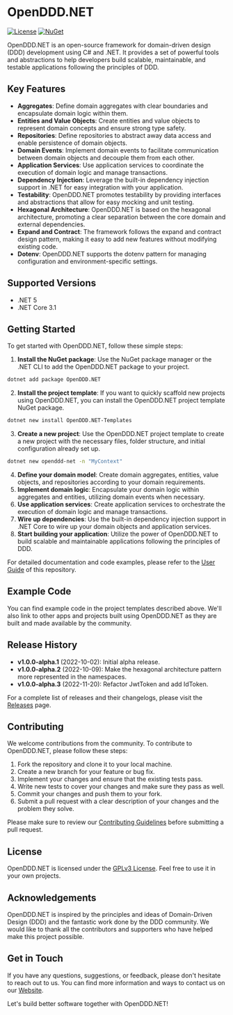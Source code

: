 # OpenDDD.NET

[![License](https://img.shields.io/badge/License-GPLv3-blue.svg)](https://www.gnu.org/licenses/gpl-3.0.html)
[![NuGet](https://img.shields.io/nuget/v/OpenDDD.NET.svg)](https://www.nuget.org/packages/OpenDDD.NET/)

OpenDDD.NET is an open-source framework for domain-driven design (DDD) development using C# and .NET. It provides a set of powerful tools and abstractions to help developers build scalable, maintainable, and testable applications following the principles of DDD.

## Key Features

- **Aggregates**: Define domain aggregates with clear boundaries and encapsulate domain logic within them.
- **Entities and Value Objects**: Create entities and value objects to represent domain concepts and ensure strong type safety.
- **Repositories**: Define repositories to abstract away data access and enable persistence of domain objects.
- **Domain Events**: Implement domain events to facilitate communication between domain objects and decouple them from each other.
- **Application Services**: Use application services to coordinate the execution of domain logic and manage transactions.
- **Dependency Injection**: Leverage the built-in dependency injection support in .NET for easy integration with your application.
- **Testability**: OpenDDD.NET promotes testability by providing interfaces and abstractions that allow for easy mocking and unit testing.
- **Hexagonal Architecture**: OpenDDD.NET is based on the hexagonal architecture, promoting a clear separation between the core domain and external dependencies.
- **Expand and Contract**: The framework follows the expand and contract design pattern, making it easy to add new features without modifying existing code.
- **Dotenv**: OpenDDD.NET supports the dotenv pattern for managing configuration and environment-specific settings.

## Supported Versions

- .NET 5
- .NET Core 3.1

## Getting Started

To get started with OpenDDD.NET, follow these simple steps:

1. **Install the NuGet package**: Use the NuGet package manager or the .NET CLI to add the OpenDDD.NET package to your project.

```bash
dotnet add package OpenDDD.NET
```

2. **Install the project template**: If you want to quickly scaffold new projects using OpenDDD.NET, you can install the OpenDDD.NET project template NuGet package.

```bash
dotnet new install OpenDDD.NET-Templates
```

3. **Create a new project**: Use the OpenDDD.NET project template to create a new project with the necessary files, folder structure, and initial configuration already set up.

```bash
dotnet new openddd-net -n "MyContext"
```

4. **Define your domain model**: Create domain aggregates, entities, value objects, and repositories according to your domain requirements.
5. **Implement domain logic**: Encapsulate your domain logic within aggregates and entities, utilizing domain events when necessary.
6. **Use application services**: Create application services to orchestrate the execution of domain logic and manage transactions.
7. **Wire up dependencies**: Use the built-in dependency injection support in .NET Core to wire up your domain objects and application services.
8. **Start building your application**: Utilize the power of OpenDDD.NET to build scalable and maintainable applications following the principles of DDD.

For detailed documentation and code examples, please refer to the [User Guide](https://opendddnet.readthedocs.io/en/latest/index.html) of this repository.

## Example Code

You can find example code in the project templates described above. We'll also link to other apps and projects built using OpenDDD.NET as they are built and made available by the community.

## Release History

- **v1.0.0-alpha.1** (2022-10-02): Initial alpha release.
- **v1.0.0-alpha.2** (2022-10-09): Make the hexagonal architecture pattern more represented in the namespaces.
- **v1.0.0-alpha.3** (2022-11-20): Refactor JwtToken and add IdToken.

For a complete list of releases and their changelogs, please visit the [Releases](https://github.com/runemalm/OpenDDD.NET/releases) page.

## Contributing

We welcome contributions from the community. To contribute to OpenDDD.NET, please follow these steps:

1. Fork the repository and clone it to your local machine.
2. Create a new branch for your feature or bug fix.
3. Implement your changes and ensure that the existing tests pass.
4. Write new tests to cover your changes and make sure they pass as well.
5. Commit your changes and push them to your fork.
6. Submit a pull request with a clear description of your changes and the problem they solve.

Please make sure to review our [Contributing Guidelines](https://github.com/runemalm/OpenDDD.NET/blob/master/CONTRIBUTING.md) before submitting a pull request.

## License

OpenDDD.NET is licensed under the [GPLv3 License](https://www.gnu.org/licenses/gpl-3.0.html). Feel free to use it in your own projects.

## Acknowledgements

OpenDDD.NET is inspired by the principles and ideas of Domain-Driven Design (DDD) and the fantastic work done by the DDD community. We would like to thank all the contributors and supporters who have helped make this project possible.

## Get in Touch

If you have any questions, suggestions, or feedback, please don't hesitate to reach out to us. You can find more information and ways to contact us on our [Website](https://www.openddd.net).

Let's build better software together with OpenDDD.NET!
